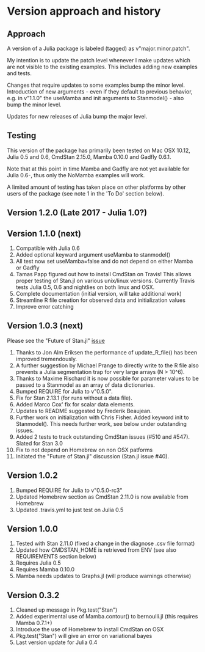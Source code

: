 # Version approach and history

## Approach

A version of a Julia package is labeled (tagged) as v"major.minor.patch".

My intention is to update the patch level whenever I make updates which are not visible to the existing examples. This includes adding new examples and tests. 

Changes that require updates to some examples bump the minor level. Introduction of new arguments - even if they default to previous behavior, e.g. in v"1.1.0" the useMamba and init arguments to Stanmodel() - also bump the minor level.

Updates for new releases of Julia bump the major level.

## Testing

This version of the package has primarily been tested on Mac OSX 10.12, Julia 0.5 and 0.6, CmdStan 2.15.0, Mamba 0.10.0 and Gadfly 0.6.1.

Note that at this point in time Mamba and Gadfly are not yet available for Julia 0.6-, thus only the NoMamba examples will work.

A limited amount of testing has taken place on other platforms by other users of the package (see note 1 in the 'To Do' section below).

## Version 1.2.0 (Late 2017 - Julia 1.0?)

## Version 1.1.0 (next)

1. Compatible with Julia 0.6
1. Added optional keyward argument useMamba to stanmodel()
1. All test now set useMamba=false and do not depend on either Mamba or Gadfly
1. Tamas Papp figured out how to install CmdStan on Travis! This allows proper testing of Stan.jl on various unix/linux versions. Currently Travis tests Julia 0.5, 0.6 and nightlies on both linux and OSX.
1. Complete documentation (initial version, will take additional work)
2. Streamline R file creation for observed data and initialization values
3. Improve error catching

## Version 1.0.3 (next)

Please see the "Future of Stan.jl" [issue](https://github.com/goedman/Stan.jl/issues/40)
 
1. Thanks to Jon Alm Eriksen the performance of update_R_file() has been improved tremendously. 
1. A further suggestion by Michael Prange to directly write to the R file also prevents a Julia segmentation trap for very large arrays (N > 10^6).
1. Thanks to Maxime Rischard it is now possible for parameter values to be passed to a Stanmodel as an array of data dictionaries.
1. Bumped REQUIRE for Julia to v"0.5.0".
1. Fix for Stan 2.13.1 (for runs without a data file).
1. Added Marco Cox' fix for scalar data elements.
1. Updates to README suggested by Frederik Beaujean.
1. Further work on initialization with Chris Fisher. Added keyword init to Stanmodel(). This needs further work, see below under outstanding issues.
1. Added 2 tests to track outstanding CmdStan issues (#510 and #547). Slated for Stan 3.0
1. Fix to not depend on Homebrew on non OSX patforms
1. Initiated the "Future of Stan.jl" discussion (Stan.jl issue #40).

## Version 1.0.2

1. Bumped REQUIRE for Julia to v"0.5.0-rc3"
2. Updated Homebrew section as CmdStan 2.11.0 is now available from Homebrew
3. Updated .travis.yml to just test on Julia 0.5

## Version 1.0.0

1. Tested with Stan 2.11.0 (fixed a change in the diagnose .csv file format)
2. Updated how CMDSTAN_HOME is retrieved from ENV (see also REQUIREMENTS section below)
3. Requires Julia 0.5
4. Requires Mamba 0.10.0
5. Mamba needs updates to Graphs.jl (will produce warnings otherwise)

## Version 0.3.2

1. Cleaned up message in Pkg.test("Stan")
2. Added experimental use of Mamba.contour() to bernoulli.jl (this requires Mamba 0.7.1+)
3. Introduce the use of Homebrew to install CmdStan on OSX
4. Pkg.test("Stan") will give an error on variational bayes
5. Last version update for Julia 0.4



